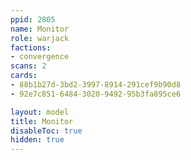 ```yaml
---
ppid: 2805
name: Monitor
role: warjack
factions:
- convergence
scans: 2
cards:
- 88b1b27d-3bd2-3997-8914-291cef9b90d8
- 92e7c851-6484-3020-9492-95b3fa895ce6

layout: model
title: Monitor
disableToc: true
hidden: true
---
```

